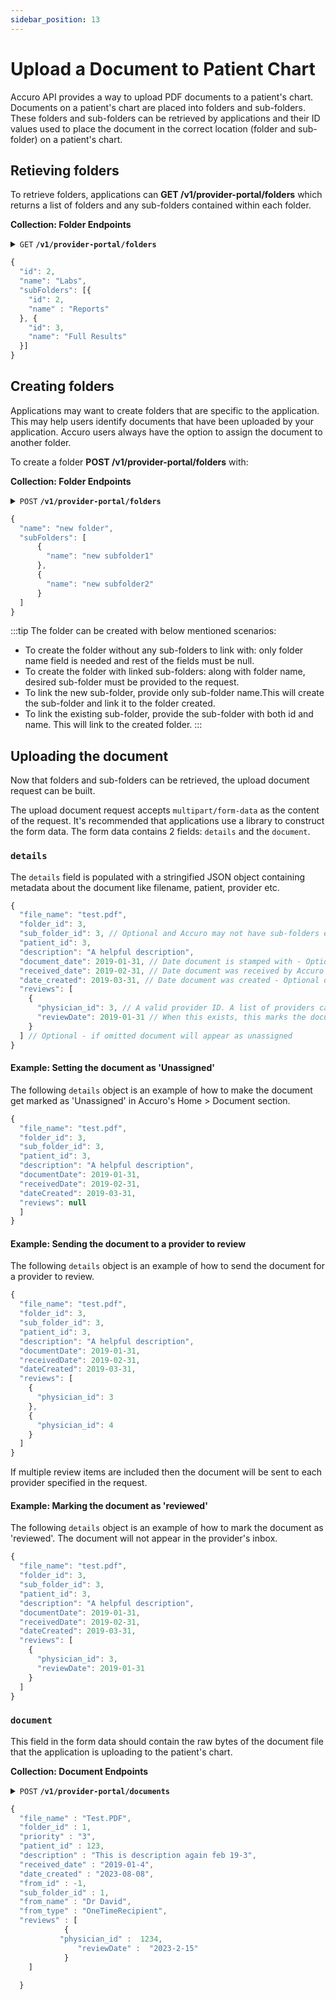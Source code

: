 ```yaml
---
sidebar_position: 13
---
```

# Upload a Document to Patient Chart

Accuro API provides a way to upload PDF documents to a patient's chart. Documents on a patient's chart are placed into folders and sub-folders. These folders and sub-folders can be retrieved by applications and their ID values used to place the document in the correct location (folder and sub-folder) on a patient's chart.

## Retieving folders

To retrieve folders, applications can **GET /v1/provider-portal/folders** which returns a list of folders and any sub-folders contained within each folder.

**Collection: Folder Endpoints**
<details>
  <summary><code>GET</code> <code><b>/v1/provider-portal/folders</b></code></summary>

##### Headers

> | name                        |  type     | data type                                    | description                      |
> |-----------------------------|-----------|----------------------------------------------|----------------------------------|
> | Content-Type                |  required | application/x-www-form-urlencoded            | none.                            |
> | Authorization               |  required | bearer eyJraWQiOiJyd...                      | none.                            |
> | X-QHR-Subscription-Key      |  required | 23456abcdfg456789abcds                       | none.                            |

##### Parameters

> | name              |  type     | data type      | description                         |
> |-------------------|-----------|----------------|-------------------------------------|
> | `uuid`            |  required | string         | none                                |

##### Responses

> | http code     | content-type                      | response                                                            |
> |---------------|-----------------------------------|---------------------------------------------------------------------|
> | `200`         | `application/json`                | `[ { "id": 2, "name": "Document", "subFolders": [ { "id": 1, "name": "Document" }, { "id": 2, "name": "Family History" } ] } ]`                               |
> | `401`         | `application/json`                | `{"code":"401","message":"Unauthorized"}`                           |

##### Example cURL

> ```javascript
> curl --location --globoff '{{host}}{{port}}{{servlet}}/rest/v1/provider-portal/folders/?uuid={{uuid}}' \ --header 'Authorization: bearer {{auth_provider}}' \ --header 'Accept: application/json' \ --header 'Content-Type: application/json' \ --header 'X-QHR-Subscription-Key: {{Subscription-Key}}'
> ```
</details>

```js title="Response"
{
  "id": 2,
  "name": "Labs",
  "subFolders": [{
    "id": 2,
    "name" : "Reports"
  }, {
    "id": 3,
    "name": "Full Results"
  }]
}
```

## Creating folders

Applications may want to create folders that are specific to the application. This may help users identify documents that have been uploaded by your application. Accuro users always have the option to assign the document to another folder.

To create a folder **POST /v1/provider-portal/folders** with:

**Collection: Folder Endpoints**
<details>
  <summary><code>POST</code> <code><b>/v1/provider-portal/folders</b></code></summary>

##### Headers

> | name                        |  type     | data type                                    | description                      |
> |-----------------------------|-----------|----------------------------------------------|----------------------------------|
> | Content-Type                |  required | application/x-www-form-urlencoded            | none.                            |
> | Authorization               |  required | bearer eyJraWQiOiJyd...                      | none.                            |
> | X-QHR-Subscription-Key      |  required | 23456abcdfg456789abcds                       | none.                            |

##### Parameters

> | name              |  type     | data type      | description                         |
> |-------------------|-----------|----------------|-------------------------------------|
> | `uuid`            |  required | string         | none                                |

##### Responses

> | http code     | content-type                      | response                                                            |
> |---------------|-----------------------------------|---------------------------------------------------------------------|
> | `200`         | `application/json`                | `1`                                                                 |
> | `401`         | `application/json`                | `{"code":"401","message":"Unauthorized"}`                           |
> | `404`         | `application/json`                | `{"code":"404","message":"Resource not found"}`                           |

##### Example cURL

> ```javascript
> ccurl --location --globoff '{{host}}{{port}}{{servlet}}/rest/v1/provider-portal/folders?uuid={{uuid}}' --header 'Authorization: bearer {{auth_provider}}' --header 'Accept: application/json' --header 'Content-Type: application/json' --header 'X-QHR-Subscription-Key: {{Subscription-Key}}' --data '{ "name": "Pediatricstest", "subFolders": [ { "id": 2611, "name": "hemogram test" } ] }'
> ```
</details>

```js title="Request"
{
  "name": "new folder",
  "subFolders": [
      {
        "name": "new subfolder1"
      },
      {
        "name": "new subfolder2"
      }
  ]
}
```
:::tip
The folder can be created with below mentioned scenarios:
- To create the folder without any sub-folders to link with: only folder name field is needed and rest of the fields must be null.
- To create the folder with linked sub-folders: along with folder name, desired sub-folder must be provided to the request.
- To link the new sub-folder, provide only sub-folder name.This will create the sub-folder and link it to the folder created.
- To link the existing sub-folder, provide the sub-folder with both id and name. This will link to the created folder.
:::

## Uploading the document

Now that folders and sub-folders can be retrieved, the upload document request can be built.

The upload document request accepts `multipart/form-data` as the content of the request. It's recommended that applications use a library to construct the form data. The form data contains 2 fields: `details` and the `document`.

### `details`

The `details` field is populated with a stringified JSON object containing metadata about the document like filename, patient, provider etc.

```js title="Request"
{
  "file_name": "test.pdf",
  "folder_id": 3,
  "sub_folder_id": 3, // Optional and Accuro may not have sub-folders enabled
  "patient_id": 3,
  "description": "A helpful description",
  "document_date": 2019-01-31, // Date document is stamped with - Optional defaults to current time
  "received_date": 2019-02-31, // Date document was received by Accuro - Optional defaults to current time
  "date_created": 2019-03-31, // Date document was created - Optional defaults to current time
  "reviews": [
    {
      "physician_id": 3, // A valid provider ID. A list of providers can be retrieved via the /v1/providers endpoint
      "reviewDate": 2019-01-31 // When this exists, this marks the document as 'reviewed' and will not appear in the providers inbox
    }
  ] // Optional - if omitted document will appear as unassigned
}
```

#### **Example: Setting the document as 'Unassigned'**

The following `details` object is an example of how to make the document get marked as 'Unassigned' in Accuro's Home > Document section.

```js title="Request"
{
  "file_name": "test.pdf",
  "folder_id": 3,
  "sub_folder_id": 3,
  "patient_id": 3,
  "description": "A helpful description",
  "documentDate": 2019-01-31,
  "receivedDate": 2019-02-31,
  "dateCreated": 2019-03-31,
  "reviews": null
  ]
}
```

#### **Example: Sending the document to a provider to review**

The following `details` object is an example of how to send the document for a provider to review.

```js title="Request"
{
  "file_name": "test.pdf",
  "folder_id": 3,
  "sub_folder_id": 3,
  "patient_id": 3,
  "description": "A helpful description",
  "documentDate": 2019-01-31,
  "receivedDate": 2019-02-31,
  "dateCreated": 2019-03-31,
  "reviews": [
    {
      "physician_id": 3
    },
    {
      "physician_id": 4
    }
  ]
}
```

If multiple review items are included then the document will be sent to each provider specified in the request.

#### **Example: Marking the document as 'reviewed'**

The following `details` object is an example of how to mark the document as 'reviewed'. The document will not appear in the provider's inbox.

```js title="Request"
{
  "file_name": "test.pdf",
  "folder_id": 3,
  "sub_folder_id": 3,
  "patient_id": 3,
  "description": "A helpful description",
  "documentDate": 2019-01-31,
  "receivedDate": 2019-02-31,
  "dateCreated": 2019-03-31,
  "reviews": [
    {
      "physician_id": 3,
      "reviewDate": 2019-01-31
    }
  ]
}
```

### `document`

This field in the form data should contain the raw bytes of the document file that the application is uploading to the patient's chart.


**Collection: Document Endpoints**
<details>
 <summary><code>POST</code> <code><b>/v1/provider-portal/documents</b></code></summary>

##### Headers

> | name                        |  type     | data type                                    | description                      |
> |-----------------------------|-----------|----------------------------------------------|----------------------------------|
> | Content-Type                |  required | multipart/form-data                          | none.                            |
> | Authorization               |  required | bearer eyJraWQiOiJyd...                      | none.                            |
> | X-QHR-Subscription-Key      |  required | 23456abcdfg456789abcds                       | none.                            |

##### Parameters

> | name              |  type     | data type      | description                         |
> |-------------------|-----------|----------------|-------------------------------------|
> | `uuid`            |  required | string         | none                                |

##### Responses

> | http code     | content-type                      | response                                                            |
> |---------------|-----------------------------------|---------------------------------------------------------------------|
> | `200`         | `application/json`                | `[0101]`                                                            |
> | `401`         | `application/json`                | `{"code":"401","message":"Unauthorized"}`                           |
> | `403`         | `application/json`                | `{"code":"401","message":"document uploaded is more than 20MB"}`    |

##### Example cURL

> ```javascript
> curl --location --globoff '{{host}}{{port}}{{servlet}}/rest/v1/provider-portal/documents?uuid={{uuid}}' --header 'Authorization: bearer {{auth_provider}}' --header 'Accept: application/json' --header 'Content-Type: multipart/form-data' --header 'X-QHR-Subscription-Key: {{Subscription-Key}}' --form 'details="{ \"file_name\" : \"Test.PDF\", \"folder_id\" : 1, \"priority\" : \"3\", \"patient_id\" : 123, \"description\" : \"This is description again feb 19-3\", \"received_date\" : \"2019-01-4\", \"date_created\" : \"2023-08-08\", \"from_id\" : -1, \"sub_folder_id\" : 1, \"from_name\" : \"Dr David\", \"from_type\" : \"OneTimeRecipient\", \"reviews\" : [ { \"physician_id\" : 12345, \"reviewDate\" : \"2023-2-15\" } ] }"' \ --form 'document=@"/C:/yourpath/Desktop/TEST.pdf"'
> ```
</details>

```js title="Request"
{
  "file_name" : "Test.PDF",
  "folder_id" : 1,
  "priority" : "3",
  "patient_id" : 123,
  "description" : "This is description again feb 19-3",
  "received_date" : "2019-01-4",
  "date_created" : "2023-08-08",
  "from_id" : -1,
  "sub_folder_id" : 1,
  "from_name" : "Dr David",
  "from_type" : "OneTimeRecipient",
  "reviews" : [
			{
  	       "physician_id" :  1234,
               "reviewDate" :  "2023-2-15"
			}
	]
 
  }
```


